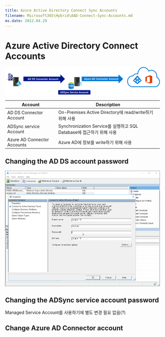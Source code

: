 ```yaml
---
title: Azure Active Directory Connect Sync Accounts
filename: Microsoft365\Hybrid\AAD-Connect-Sync-Accounts.md
ms.date: 2012.04.29
---
```


# Azure Active Directory Connect Accounts




![AAD-Connect-Accounts](https://github.com/kj-park/tech/blob/main/Microsoft365/media/AAD-Connect-Accounts.png?raw=true)

| Account | Description |
|--|--|
| AD DS Connector Account| On-Premises Active Directory에 read/write하기 위해 사용 |
| ADSync service Account | Synchronization Service를 실행하고 SQL Database에 접근하기 위해 사용 |
| Azure AD Connector Accounts | Azure AD에 정보를 write하기 위해 사용 |


## Changing the AD DS account password

![AAD-connector-adds-account-password](https://github.com/kj-park/tech/blob/main/Microsoft365/media/AAD-connector-adds-account-password.png?raw=true)

## Changing the ADSync service account password

Managed Service Account를 사용하기에 별도 변경 필요 없음(?)

## Change Azure AD Connector account